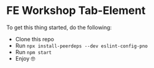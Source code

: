 # FE Workshop Tab-Element

To get this thing started, do the following:

-   Clone this repo
-   Run `npx install-peerdeps --dev eslint-config-pno`
-   Run ```npm start```
-   Enjoy 🤓
